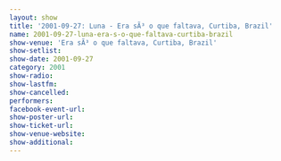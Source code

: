 ```yaml
---
layout: show
title: '2001-09-27: Luna - Era sÃ³ o que faltava, Curtiba, Brazil'
name: 2001-09-27-luna-era-s-o-que-faltava-curtiba-brazil
show-venue: 'Era sÃ³ o que faltava, Curtiba, Brazil'
show-setlist: 
show-date: 2001-09-27
category: 2001
show-radio: 
show-lastfm: 
show-cancelled: 
performers: 
facebook-event-url: 
show-poster-url: 
show-ticket-url: 
show-venue-website: 
show-additional: 
---
```


